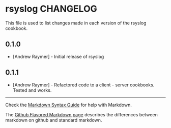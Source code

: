 rsyslog CHANGELOG
=================

This file is used to list changes made in each version of the rsyslog cookbook.

0.1.0
-----
- [Andrew Raymer] - Initial release of rsyslog

0.1.1
-----
- [Andrew Raymer] - Refactored code to a client - server cookbooks. Tested and works.

- - -
Check the [Markdown Syntax Guide](http://daringfireball.net/projects/markdown/syntax) for help with Markdown.

The [Github Flavored Markdown page](http://github.github.com/github-flavored-markdown/) describes the differences between markdown on github and standard markdown.
